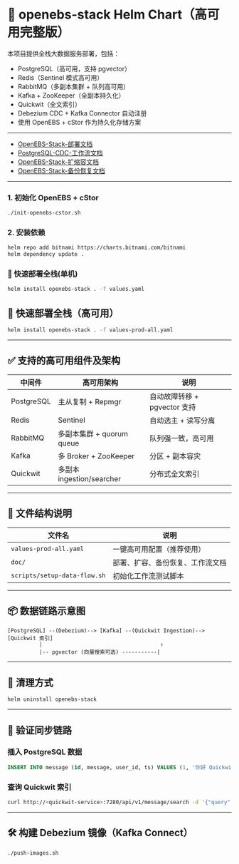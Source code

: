 
# 🚀 openebs-stack Helm Chart（高可用完整版）

本项目提供全栈大数据服务部署，包括：
- PostgreSQL（高可用，支持 pgvector）
- Redis（Sentinel 模式高可用）
- RabbitMQ（多副本集群 + 队列高可用）
- Kafka + ZooKeeper（全副本持久化）
- Quickwit（全文索引）
- Debezium CDC + Kafka Connector 自动注册
- 使用 OpenEBS + cStor 作为持久化存储方案

---

- [OpenEBS-Stack-部署文档](doc/OpenEBS-Stack-部署文档.md)
- [PostgreSQL-CDC-工作流文档](doc/PostgreSQL-CDC-工作流文档.md)
- [OpenEBS-Stack-扩缩容文档](doc/OpenEBS-Stack-扩容文档.md)
- [OpenEBS-Stack-备份恢复文档](doc/OpenEBS-Stack-备份恢复文档.md)

---

### 1. 初始化 OpenEBS + cStor

```bash
./init-openebs-cstor.sh
```

### 2. 安装依赖

```bash
helm repo add bitnami https://charts.bitnami.com/bitnami
helm dependency update .
```

### 🔧 快速部署全栈(单机)
```bash
helm install openebs-stack . -f values.yaml
```

## 🔧 快速部署全栈（高可用）

```bash
helm install openebs-stack . -f values-prod-all.yaml
```

---

## ✅ 支持的高可用组件及架构

| 中间件      | 高可用架构                 | 说明                        |
|------------|--------------------------|-----------------------------|
| PostgreSQL | 主从复制 + Repmgr         | 自动故障转移 + pgvector 支持   |
| Redis      | Sentinel                 | 自动选主 + 读写分离            |
| RabbitMQ   | 多副本集群 + quorum queue  | 队列强一致，高可用             |
| Kafka      | 多 Broker + ZooKeeper     | 分区 + 副本容灾               |
| Quickwit   | 多副本 ingestion/searcher | 分布式全文索引                 |

---

## 📁 文件结构说明

| 文件名                        | 说明                         |
|------------------------------|-----------------------------|
| `values-prod-all.yaml`       | 一键高可用配置（推荐使用）       |
| `doc/`                       | 部署、扩容、备份恢复、工作流文档  |
| `scripts/setup-data-flow.sh` | 初始化工作流测试脚本            |

---

## 📦 数据链路示意图

```
[PostgreSQL] --(Debezium)--> [Kafka] --(Quickwit Ingestion)--> [Quickwit 索引]
          |                                     ↑
          |-- pgvector (向量搜索可选) -----------|
```

---

## 🧼 清理方式

```bash
helm uninstall openebs-stack
```

---

## 🧪 验证同步链路

### 插入 PostgreSQL 数据
```sql
INSERT INTO message (id, message, user_id, ts) VALUES (1, '你好 Quickwit', 123, now());
```

### 查询 Quickwit 索引
```bash
curl http://<quickwit-service>:7280/api/v1/message/search -d '{"query": "message:你好"}'
```

---

## 🛠 构建 Debezium 镜像（Kafka Connect）
```bash
./push-images.sh
```